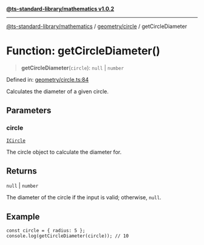 [**@ts-standard-library/mathematics v1.0.2**](../../../README.md)

***

[@ts-standard-library/mathematics](../../../README.md) / [geometry/circle](../README.md) / getCircleDiameter

# Function: getCircleDiameter()

> **getCircleDiameter**(`circle`): `null` \| `number`

Defined in: [geometry/circle.ts:84](https://github.com/gabaudette/ts-stdlib/blob/4a412e6fb273dc9fcab54b84c05921f52dac4b3f/packages/mathematics/src/geometry/circle.ts#L84)

Calculates the diameter of a given circle.

## Parameters

### circle

[`ICircle`](../interfaces/ICircle.md)

The circle object to calculate the diameter for.

## Returns

`null` \| `number`

The diameter of the circle if the input is valid; otherwise, `null`.

## Example

```
const circle = { radius: 5 };
console.log(getCircleDiameter(circle)); // 10
```
